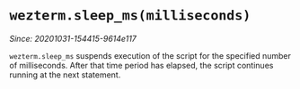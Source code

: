 # `wezterm.sleep_ms(milliseconds)`

*Since: 20201031-154415-9614e117*

`wezterm.sleep_ms` suspends execution of the script for the specified
number of milliseconds.  After that time period has elapsed, the script
continues running at the next statement.

